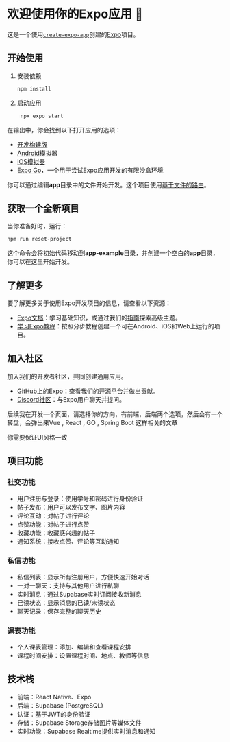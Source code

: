 # 欢迎使用你的Expo应用 👋

这是一个使用[`create-expo-app`](https://www.npmjs.com/package/create-expo-app)创建的[Expo](https://expo.dev)项目。

## 开始使用

1. 安装依赖

   ```bash
   npm install
   ```

2. 启动应用

   ```bash
    npx expo start
   ```

在输出中，你会找到以下打开应用的选项：

- [开发构建版](https://docs.expo.dev/develop/development-builds/introduction/)
- [Android模拟器](https://docs.expo.dev/workflow/android-studio-emulator/)
- [iOS模拟器](https://docs.expo.dev/workflow/ios-simulator/)
- [Expo Go](https://expo.dev/go)，一个用于尝试Expo应用开发的有限沙盒环境

你可以通过编辑**app**目录中的文件开始开发。这个项目使用[基于文件的路由](https://docs.expo.dev/router/introduction)。

## 获取一个全新项目

当你准备好时，运行：

```bash
npm run reset-project
```

这个命令会将初始代码移动到**app-example**目录，并创建一个空白的**app**目录，你可以在这里开始开发。

## 了解更多

要了解更多关于使用Expo开发项目的信息，请查看以下资源：

- [Expo文档](https://docs.expo.dev/)：学习基础知识，或通过我们的[指南](https://docs.expo.dev/guides)探索高级主题。
- [学习Expo教程](https://docs.expo.dev/tutorial/introduction/)：按照分步教程创建一个可在Android、iOS和Web上运行的项目。

## 加入社区

加入我们的开发者社区，共同创建通用应用。

- [GitHub上的Expo](https://github.com/expo/expo)：查看我们的开源平台并做出贡献。
- [Discord社区](https://chat.expo.dev)：与Expo用户聊天并提问。


后续我在开发一个页面，请选择你的方向，有前端，后端两个选项，然后会有一个转盘，会弹出来Vue , React , GO , Spring Boot 这样相关的文章

你需要保证UI风格一致

## 项目功能

### 社交功能
- 用户注册与登录：使用学号和密码进行身份验证
- 帖子发布：用户可以发布文字、图片内容
- 评论互动：对帖子进行评论
- 点赞功能：对帖子进行点赞
- 收藏功能：收藏感兴趣的帖子
- 通知系统：接收点赞、评论等互动通知

### 私信功能
- 私信列表：显示所有注册用户，方便快速开始对话
- 一对一聊天：支持与其他用户进行私聊
- 实时消息：通过Supabase实时订阅接收新消息
- 已读状态：显示消息的已读/未读状态
- 聊天记录：保存完整的聊天历史

### 课表功能
- 个人课表管理：添加、编辑和查看课程安排
- 课程时间安排：设置课程时间、地点、教师等信息

## 技术栈
- 前端：React Native、Expo
- 后端：Supabase (PostgreSQL)
- 认证：基于JWT的身份验证
- 存储：Supabase Storage存储图片等媒体文件
- 实时功能：Supabase Realtime提供实时消息和通知